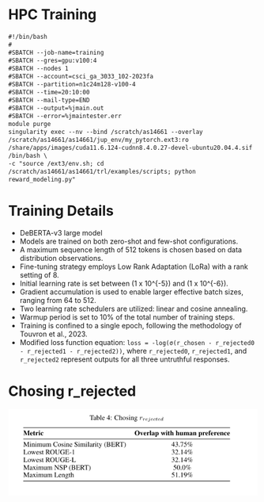# HPC Training
```
#!/bin/bash
#
#SBATCH --job-name=training
#SBATCH --gres=gpu:v100:4
#SBATCH --nodes 1
#SBATCH --account=csci_ga_3033_102-2023fa
#SBATCH --partition=n1c24m128-v100-4
#SBATCH --time=20:10:00
#SBATCH --mail-type=END
#SBATCH --output=%jmain.out
#SBATCH --error=%jmaintester.err
module purge
singularity exec --nv --bind /scratch/as14661 --overlay /scratch/as14661/as14661/jup_env/my_pytorch.ext3:ro /share/apps/images/cuda11.6.124-cudnn8.4.0.27-devel-ubuntu20.04.4.sif /bin/bash \
-c "source /ext3/env.sh; cd /scratch/as14661/as14661/trl/examples/scripts; python reward_modeling.py"
```
# Training Details
- DeBERTA-v3 large model
- Models are trained on both zero-shot and few-shot configurations.
- A maximum sequence length of 512 tokens is chosen based on data distribution observations.
- Fine-tuning strategy employs Low Rank Adaptation (LoRa) with a rank setting of 8.
- Initial learning rate is set between \(1 x 10^{-5}\) and \(1 x 10^{-6}\).
- Gradient accumulation is used to enable larger effective batch sizes, ranging from 64 to 512.
- Two learning rate schedulers are utilized: linear and cosine annealing.
- Warmup period is set to 10% of the total number of training steps.
- Training is confined to a single epoch, following the methodology of Touvron et al., 2023.
- Modified loss function equation: `loss = -log(σ(r_chosen - r_rejected0 - r_rejected1 - r_rejected2))`, where `r_rejected0`, `r_rejected1`, and `r_rejected2` represent outputs for all three untruthful responses.


# Chosing r_rejected

![alt text](chosing_r_rejected.png)

